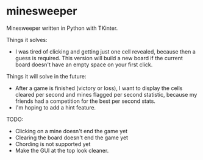 # minesweeper
Minesweeper written in Python with TKinter. 

Things it solves:
  - I was tired of clicking and getting just one cell revealed, because then a guess is required. This version will build a new board if the current board doesn't have an empty space on your first click.

Things it will solve in the future:
  - After a game is finished (victory or loss), I want to display the cells cleared per second and mines flagged per second statistic, because my friends had a competition for the best per second stats.
  - I'm hoping to add a hint feature. 

TODO:
 - Clicking on a mine doesn't end the game yet
 - Clearing the board doesn't end the game yet
 - Chording is not supported yet
 - Make the GUI at the top look cleaner. 
